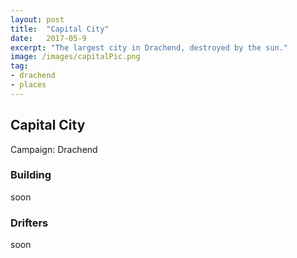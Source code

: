```yaml
---
layout: post
title:  "Capital City"
date:   2017-05-9
excerpt: "The largest city in Drachend, destroyed by the sun."
image: /images/capitalPic.png
tag:
- drachend
- places 
---
```


## Capital City
Campaign: Drachend

### Building
soon

### Drifters
soon
